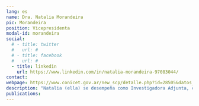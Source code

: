 ```yaml
---
lang: es
name: Dra. Natalia Morandeira
pic: Morandeira
position: Vicepresidenta
modal-id: morandeira
social:
  # - title: twitter
  #   url: #
  # - title: facebook
  #   url: #
  - title: linkedin
    url: https://www.linkedin.com/in/natalia-morandeira-97083044/
contact: 
webpage: https://www.conicet.gov.ar/new_scp/detalle.php?id=28505&datos_academicos=yes
description: "Natalia (ella) se desempeña como Investigadora Adjunta, con amplia experiencia en ecología de humedales y paisajes, monitoreo de biodiversidad y teledetección satelital mediante datos ópticos, SAR y polarimétricos. Como investigadora del Consejo Nacional de Investigaciones Científicas y Técnicas (CONICET), ha coordinado diversos proyectos nacionales e internacionales, con énfasis en el monitoreo de ecosistemas y la evaluación de riesgos ambientales en hábitats complejos, incluyendo los sistemas de humedales de la llanura aluvial del río Paraná y los ambientes costeros de la provincia de Buenos Aires. Ha sido Investigadora Principal o Co-Investigadora Principal en convenios de investigación con Agencias Espaciales (de Argentina, Japón, Canadá e Italia), involucrando el desarrollo de aplicaciones para el monitoreo de humedales utilizando datos SAR o PolSAR de SAOCOM, ALOS/PALSAR-2 y RADARSAT-2, y datos de CosmoSkyMed. Además, actualmente imparte la cátedra de Ecología en la Universidad de San Martín (UNSAM) y colabora con la cátedra de Ecología del Paisaje en la Universidad de Buenos Aires (UBA)."
publications:
---
```

